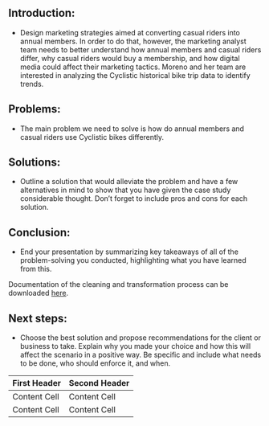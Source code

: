 ## Introduction: 
* Design marketing strategies aimed at converting casual riders into annual members. In order to do that, however, the marketing analyst team needs to better understand how annual members and casual riders differ, why casual riders would buy a membership, and how digital media could affect their marketing tactics. Moreno and her team are interested in analyzing the Cyclistic historical bike trip data to identify trends.

## Problems: 
* The main problem we need to solve is how do annual members and casual riders use Cyclistic bikes differently.

## Solutions: 
* Outline a solution that would alleviate the problem and have a few alternatives in mind to show that you have given the case study considerable thought. Don’t forget to include pros and cons for each solution.

## Conclusion: 
* End your presentation by summarizing key takeaways of all of the
problem-solving you conducted, highlighting what you have learned from this.

Documentation of the cleaning and transformation process can be downloaded [here](https://github.com/flegaspi700/GDA_Case_Study/blob/main/Bike%20Share/Case-Study-Roadmap---Analyze.docx?raw=true).

## Next steps: 
* Choose the best solution and propose recommendations for the client or business to take. Explain why you made your choice and how this will affect the scenario in a positive way. Be specific and include what needs to be done, who should enforce it, and when.


| First Header  | Second Header |
| ------------- | ------------- |
| Content Cell  | Content Cell  |
| Content Cell  | Content Cell  |
